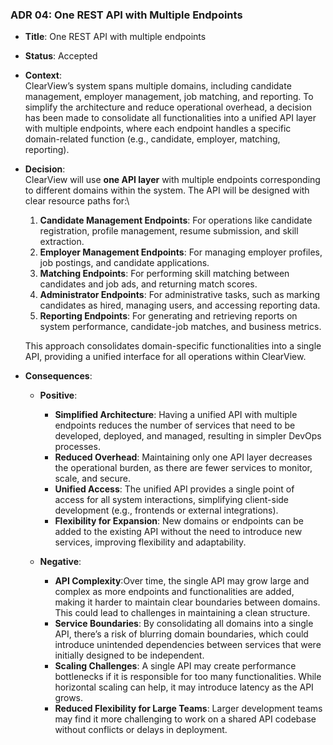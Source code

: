 ### ADR 04: One REST API with Multiple Endpoints

- **Title**: One REST API with multiple endpoints
- **Status**: Accepted
- **Context**:  
    ClearView’s system spans multiple domains, including candidate management, employer management, job matching, and reporting. To simplify the architecture and reduce operational overhead, a decision has been made to consolidate all functionalities into a unified API layer with multiple endpoints, where each endpoint handles a specific domain-related function (e.g., candidate, employer, matching, reporting).

- **Decision**:  
    ClearView will use **one API layer** with multiple endpoints corresponding to different domains within the system. The API will be designed with clear resource paths for:\
  1. **Candidate Management Endpoints**: For operations like candidate registration, profile management, resume submission, and skill extraction.
  2. **Employer Management Endpoints**: For managing employer profiles, job postings, and candidate applications.
  3. **Matching Endpoints**: For performing skill matching between candidates and job ads, and returning match scores.
  4. **Administrator Endpoints**: For administrative tasks, such as marking candidates as hired, managing users, and accessing reporting data.
  5. **Reporting Endpoints**: For generating and retrieving reports on system performance, candidate-job matches, and business metrics.

  This approach consolidates domain-specific functionalities into a single API, providing a unified interface for all operations within ClearView.

- **Consequences**:
  - **Positive**:
    - **Simplified Architecture**: Having a unified API with multiple endpoints reduces the number of services that need to be developed, deployed, and managed, resulting in simpler DevOps processes.
    - **Reduced Overhead**: Maintaining only one API layer decreases the operational burden, as there are fewer services to monitor, scale, and secure.
    - **Unified Access**: The unified API provides a single point of access for all system interactions, simplifying client-side development (e.g., frontends or external integrations).
    - **Flexibility for Expansion**: New domains or endpoints can be added to the existing API without the need to introduce new services, improving flexibility and adaptability.

  - **Negative**:
    - **API Complexity**:Over time, the single API may grow large and complex as more endpoints and functionalities are added, making it harder to maintain clear boundaries between domains. This could lead to challenges in maintaining a clean structure.
    - **Service Boundaries**: By consolidating all domains into a single API, there’s a risk of blurring domain boundaries, which could introduce unintended dependencies between services that were initially designed to be independent.
    - **Scaling Challenges**:  A single API may create performance bottlenecks if it is responsible for too many functionalities. While horizontal scaling can help, it may introduce latency as the API grows.
    - **Reduced Flexibility for Large Teams**: Larger development teams may find it more challenging to work on a shared API codebase without conflicts or delays in deployment.